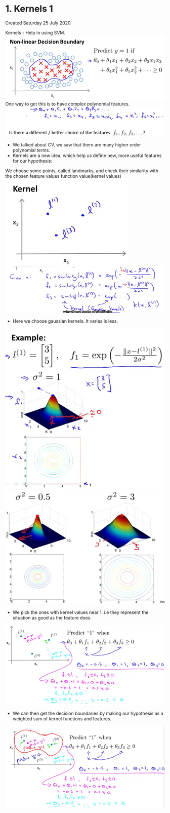 # 1. Kernels 1
Created Saturday 25 July 2020

Kernels - Help in using SVM.
![](./1._Kernels_1/pasted_image.png)
One way to get this is to have complex polynomial features.
![](./1._Kernels_1/pasted_image001.png)

* We talked about CV, we saw that there are many higher order polynomial terms.
* Kernels are a new idea, which help us define new, more useful features for our hypothesis:

We choose some points, called landmarks, and check their similarity with the chosen feature values function value(kernel values)
![](./1._Kernels_1/pasted_image002.png) ![](./1._Kernels_1/pasted_image003.png)

* Here we choose gaussian kernels. It varies is less.

![](./1._Kernels_1/pasted_image004.png)![](./1._Kernels_1/pasted_image005.png)

* We pick the ones with kernel values near 1. i.e they represent the situation as good as the feature does.

![](./1._Kernels_1/pasted_image006.png)

* We can then get the decision boundaries by making our hypothesis as a weighted sum of kernel functions and features.

![](./1._Kernels_1/pasted_image007.png)

